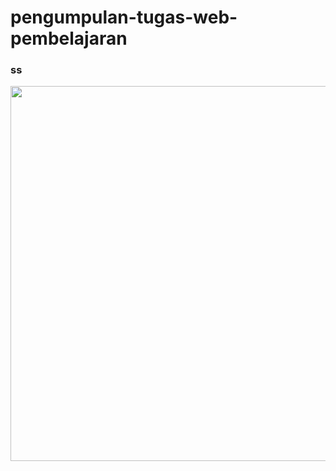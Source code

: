# pengumpulan-tugas-web-pembelajaran
### ss 


<img src="https://user-images.githubusercontent.com/120321672/220923058-00b87871-447e-4d3b-9f30-99184242b09d.jpg" width="600px">

